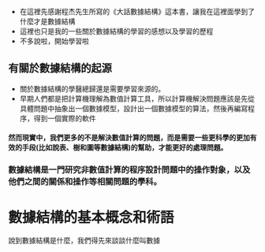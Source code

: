 * 在這裡先感謝程杰先生所寫的《大話數據結構》這本書，讓我在這裡面學到了什麼才是數據結構
* 這裡也只是我的一些關於數據結構的學習的感想以及學習的歷程
* 不多說啦，開始學習啦
## 有關於數據結構的起源
* 關於數據結構的學醫總歸還是需要學習來源的。
* 早期人們都是把計算機理解為數值計算工具，所以計算機解決問題應該是先從具體問題中抽象出一個數據模型，設計出一個數據模型的算法，然後再編寫程序，得到一個實際的軟件
#### 然而現實中，我們更多的不是解決數值計算的問題，而是需要一些更科學的更加有效的手段(比如說表、樹和圖等數據結構)的幫助，才能更好的處理問題。
### 數據結構是一門研究非數值計算的程序設計問題中的操作對象，以及他們之間的關係和操作等相關問題的學科。
# 數據結構的基本概念和術語
說到數據結構是什麼，我們得先來談談什麼叫數據
